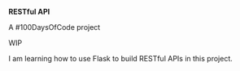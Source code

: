 **RESTful API**

A #100DaysOfCode project

WIP

I am learning how to use Flask to build RESTful APIs in this project.